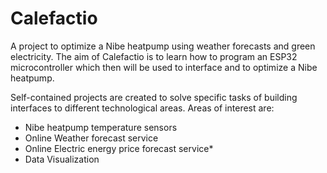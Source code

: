 # Calefactio
A project to optimize a Nibe heatpump using weather forecasts and green electricity.
The aim of Calefactio is to learn how to program an ESP32 microcontroller which then will be used to interface and to optimize a Nibe heatpump.

Self-contained projects are created to solve specific tasks of building interfaces to different technological areas. Areas of interest are:

* Nibe heatpump temperature sensors
* Online Weather forecast service
* Online Electric energy price forecast service* 
* Data Visualization
